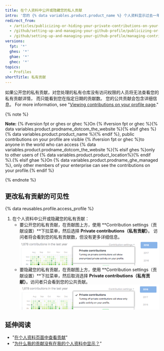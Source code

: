 ```yaml
---
title: 在个人资料中公开或隐藏您的私人贡献
intro: '您的 {% data variables.product.product_name %} 个人资料显示过去一年中您的仓库贡献图。 除了公共存储库的活动外，您还可以选择显示 {% ifversion fpt or ghes or ghec %}私人和内部{% else %}私人{% endif %} 仓库中的匿名活动{% ifversion fpt or ghes or ghec %}{% endif %}。'
redirect_from:
  - /articles/publicizing-or-hiding-your-private-contributions-on-your-profile
  - /github/setting-up-and-managing-your-github-profile/publicizing-or-hiding-your-private-contributions-on-your-profile
  - /github/setting-up-and-managing-your-github-profile/managing-contribution-graphs-on-your-profile/publicizing-or-hiding-your-private-contributions-on-your-profile
versions:
  fpt: '*'
  ghes: '*'
  ghae: '*'
  ghec: '*'
topics:
  - Profiles
shortTitle: 私有贡献
---
```


如果公开您的私有贡献，对您处理的私有仓库没有访问权限的人员将无法查看您的私有贡献详情， 而只能看到您在指定日期的贡献数。 您的公共贡献会包含详细信息。 For more information, see "[Viewing contributions on your profile page](/articles/viewing-contributions-on-your-profile-page)."

{% note %}

**Note:** {% ifversion fpt or ghes or ghec %}On {% ifversion fpt or ghec %}{% data variables.product.prodname_dotcom_the_website %}{% elsif ghes %}{% data variables.product.product_name %}{% endif %}, public contributions on your profile are visible {% ifversion fpt or ghec %}to anyone in the world who can access {% data variables.product.prodname_dotcom_the_website %}{% elsif ghes %}only to other users of {% data variables.product.product_location%}{% endif %}.{% elsif ghae %}On {% data variables.product.prodname_ghe_managed %}, only other members of your enterprise can see the contributions on your profile.{% endif %}

{% endnote %}

## 更改私有贡献的可见性

{% data reusables.profile.access_profile %}
1. 在个人资料中公开或隐藏您的私有贡献：
    - 要公开您的私有贡献，在贡献图上方，使用 **Contribution settings（贡献设置）**下拉菜单，然后选择 **Private contributions（私有贡献）**。 访问者将会看到您的私有贡献数，但没有更多详细信息。 ![从贡献设置下拉菜单允许访问者查看私有贡献](/assets/images/help/profile/private-contributions-on.png)
    - 要隐藏您的私有贡献，在贡献图上方，使用 **Contribution settings（贡献设置）**下拉菜单，然后取消选择 **Private contributions（私有贡献）**。访问者只会看到您的公共贡献。 ![从贡献设置下拉菜单允许访问者查看私有贡献](/assets/images/help/profile/private-contributions-off.png)

## 延伸阅读

- "[在个人资料页面中查看贡献](/articles/viewing-contributions-on-your-profile-page)"
- “[为什么我的贡献没有在我的个人资料中显示？](/articles/why-are-my-contributions-not-showing-up-on-my-profile)”
